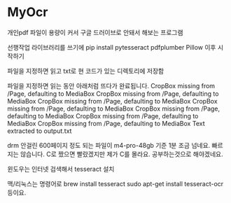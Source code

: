 # MyOcr

개인pdf 파일이 용량이 커서 구글 드러이브로 안돼서 해보는 프로그램

선행작업
라이브러리를 쓰기에
pip install pytesseract pdfplumber Pillow
이후 시작하기

파일을 지정하면 읽고 txt로 현 코드가 있는 디렉토리에 저장함

파일을 지정하면 읽는 동안 아래처럼 뜨다가 완료됩니다.
CropBox missing from /Page, defaulting to MediaBox
CropBox missing from /Page, defaulting to MediaBox
CropBox missing from /Page, defaulting to MediaBox
CropBox missing from /Page, defaulting to MediaBox
CropBox missing from /Page, defaulting to MediaBox
CropBox missing from /Page, defaulting to MediaBox
CropBox missing from /Page, defaulting to MediaBox
Text extracted to output.txt

drm 안걸린 600페이지 정도 되는 파일이 m4-pro-48gb 기준 1분 조금 넘네요.
빠르지는 않습니다.
C로 짰으면 빨랐겠지만 제가 C를 몰라요.
공부하는것으로 해야겠네요.

윈도우는 인터넷 검색해서 tesseract 설치

맥/리눅스는 명령어로
brew install tesseract
sudo apt-get install tesseract-ocr
등이요.
